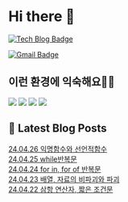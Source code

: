 # Hi there 👋

[![Tech Blog Badge](http://img.shields.io/badge/tistory-black?style=flat-square&logo=Tistory&link=https://codingpracticenote.tistory.com/)](https://codingpracticenote.tistory.com/)
	
[![Gmail Badge](https://img.shields.io/badge/Gmail-d14836?style=flat-square&logo=Gmail&logoColor=white&link=mailto:tkdrnr1215@gmail.com)](mailto:tkdrnr1215@gmail.com)

## 이런 환경에 익숙해요✍🏼

<img src="https://img.shields.io/badge/CSS3-1572B6?style=flat-square&logo=CSS3&logoColor=white"/> </t>
<img src="https://img.shields.io/badge/HTML5-E34F26?style=flat-square&logo=HTML5&logoColor=white"/> 
<img src="https://img.shields.io/badge/JavaScript-F7DF1E?style=flat-square&logo=JavaScript&logoColor=white"/>
<img src="https://img.shields.io/badge/TypeScript-3178C6?style=flat-square&logo=TypeScript&logoColor=white"/>

## 📕 Latest Blog Posts

<a href=https://codingpracticenote.tistory.com/191>24.04.26 익명함수와 선언적함수</a></br><a href=https://codingpracticenote.tistory.com/190>24.04.25 while반복문</a></br><a href=https://codingpracticenote.tistory.com/189>24.04.24 for in, for of 반복문</a></br><a href=https://codingpracticenote.tistory.com/188>24.04.23 배열, 자료의 비파괴와 파괴</a></br><a href=https://codingpracticenote.tistory.com/187>24.04.22  삼항 연산자, 짧은 조건문</a></br>